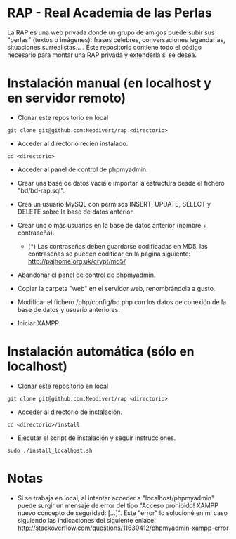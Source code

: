 RAP - Real Academia de las Perlas
===
La RAP es una web privada donde un grupo de amigos puede subir sus "perlas" (textos o imágenes): frases célebres, conversaciones legendarias, situaciones surrealistas... .
Este repositorio contiene todo el código necesario para montar una RAP privada y extenderla si se desea.

Instalación manual (en localhost y en servidor remoto)
====
- Clonar este repositorio en local
```
git clone git@github.com:Neodivert/rap <directorio>
```

- Acceder al directorio recién instalado.
```
cd <directorio>
```

- Acceder al panel de control de phpmyadmin.

- Crear una base de datos vacía e importar la estructura desde el fichero "bd/bd-rap.sql".

- Crea un usuario MySQL con permisos INSERT, UPDATE, SELECT y DELETE sobre la base de datos anterior.

- Crear uno o más usuarios en la base de datos anterior (nombre + contraseña).
	- (*) Las contraseñas deben guardarse codificadas en MD5. las contraseñas se pueden codificar en la página siguiente: http://pajhome.org.uk/crypt/md5/

- Abandonar el panel de control de phpmyadmin.
 
- Copiar la carpeta "web" en el servidor web, renombrándola a gusto.

- Modificar el fichero <web>/php/config/bd.php con los datos de conexión de la base de datos y usuario anteriores.

- Iniciar XAMPP.

Instalación automática (sólo en localhost)
====
- Clonar este repositorio en local
```
git clone git@github.com:Neodivert/rap <directorio>
```

- Acceder al directorio de instalación.
```
cd <directorio>/install
```

- Ejecutar el script de instalación y seguir instrucciones.
```
sudo ./install_localhost.sh
```

Notas
===
- Si se trabaja en local, al intentar acceder a "localhost/phpmyadmin" puede surgir un mensaje de error del tipo "Acceso prohibido! XAMPP nuevo concepto de seguridad: [...]". Este "error" lo solucioné en mi caso siguiendo las indicaciones del siguiente enlace: http://stackoverflow.com/questions/11630412/phpmyadmin-xampp-error
